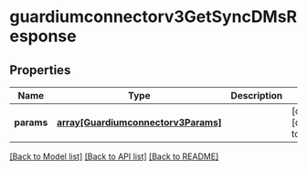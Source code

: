 # guardiumconnectorv3GetSyncDMsResponse

## Properties
Name | Type | Description | Notes
------------ | ------------- | ------------- | -------------
**params** | [**array[Guardiumconnectorv3Params]**](Guardiumconnectorv3Params.md) |  | [optional] [default to null]

[[Back to Model list]](../README.md#documentation-for-models) [[Back to API list]](../README.md#documentation-for-api-endpoints) [[Back to README]](../README.md)


